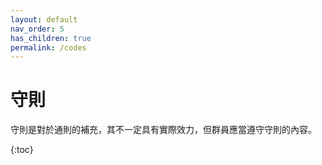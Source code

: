 ```yaml
---
layout: default
nav_order: 5
has_children: true
permalink: /codes
---
```


# 守則

守則是對於通則的補充，其不一定具有實際效力，但群員應當遵守守則的內容。

{:toc}
